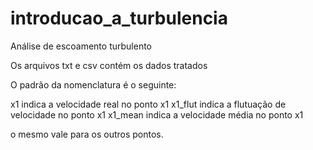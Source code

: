 # introducao_a_turbulencia
Análise de escoamento turbulento


Os arquivos txt e csv contém os dados tratados

O padrão da nomenclatura é o seguinte:

x1 indica a velocidade real no ponto x1
x1_flut indica a flutuação de velocidade no ponto x1
x1_mean indica a velocidade média no ponto x1

o mesmo vale para os outros pontos.
